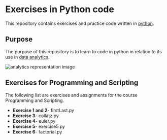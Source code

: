 # Exercises in Python code

This repository contains exercises and practice code written in [python](https://www.python.org/).


## Purpose
The purpose of this repository is to learn to code in python in relation to its use in [data analytics](https://en.wikipedia.org/wiki/Data_analysis). 


![analytics representation image](https://qph.ec.quoracdn.net/main-qimg-19e397f43a1a0dae02b26138806a6c2d.webp)


## Exercises for Programming and Scripting
The following list are exercises and assignments for the course Programming and Scripting. 

* **Exercise 1 and 2**- firstLast.py
* **Exercise 3**- collatz.py
* **Exercise 4**- euler.py
* **Exercise 5**- exercise5.py
* **Exercise 6**- factorial.py
